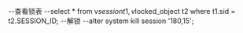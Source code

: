 --查看锁表
--select * from v$session t1, v$locked_object t2 where t1.sid = t2.SESSION_ID; 
--解锁
--alter system kill session '180,15';